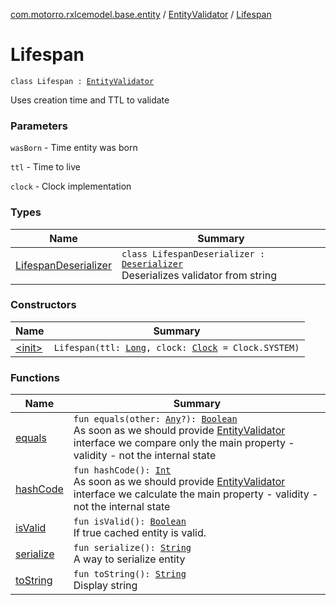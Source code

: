 [com.motorro.rxlcemodel.base.entity](../../index.md) / [EntityValidator](../index.md) / [Lifespan](./index.md)

# Lifespan

`class Lifespan : `[`EntityValidator`](../index.md)

Uses creation time and TTL to validate

### Parameters

`wasBorn` - Time entity was born

`ttl` - Time to live

`clock` - Clock implementation

### Types

| Name | Summary |
|---|---|
| [LifespanDeserializer](-lifespan-deserializer/index.md) | `class LifespanDeserializer : `[`Deserializer`](../-deserializer/index.md)<br>Deserializes validator from string |

### Constructors

| Name | Summary |
|---|---|
| [&lt;init&gt;](-init-.md) | `Lifespan(ttl: `[`Long`](https://kotlinlang.org/api/latest/jvm/stdlib/kotlin/-long/index.html)`, clock: `[`Clock`](../../-clock/index.md)` = Clock.SYSTEM)` |

### Functions

| Name | Summary |
|---|---|
| [equals](equals.md) | `fun equals(other: `[`Any`](https://kotlinlang.org/api/latest/jvm/stdlib/kotlin/-any/index.html)`?): `[`Boolean`](https://kotlinlang.org/api/latest/jvm/stdlib/kotlin/-boolean/index.html)<br>As soon as we should provide [EntityValidator](../index.md) interface we compare only the main property - validity - not the internal state |
| [hashCode](hash-code.md) | `fun hashCode(): `[`Int`](https://kotlinlang.org/api/latest/jvm/stdlib/kotlin/-int/index.html)<br>As soon as we should provide [EntityValidator](../index.md) interface we calculate the main property - validity - not the internal state |
| [isValid](is-valid.md) | `fun isValid(): `[`Boolean`](https://kotlinlang.org/api/latest/jvm/stdlib/kotlin/-boolean/index.html)<br>If true cached entity is valid. |
| [serialize](serialize.md) | `fun serialize(): `[`String`](https://kotlinlang.org/api/latest/jvm/stdlib/kotlin/-string/index.html)<br>A way to serialize entity |
| [toString](to-string.md) | `fun toString(): `[`String`](https://kotlinlang.org/api/latest/jvm/stdlib/kotlin/-string/index.html)<br>Display string |
